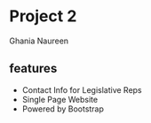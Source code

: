 # Project 2

Ghania Naureen

## features

* Contact Info for Legislative Reps
* Single Page Website
* Powered by Bootstrap
